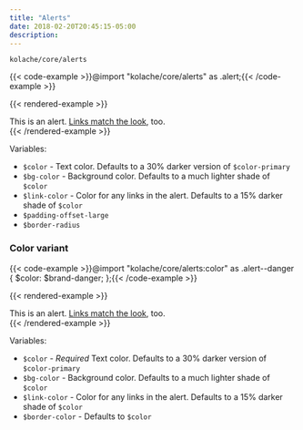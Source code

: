 ```yaml
---
title: "Alerts"
date: 2018-02-20T20:45:15-05:00
description:
---
```


`kolache/core/alerts`

{{< code-example >}}@import "kolache/core/alerts" as .alert;{{< /code-example >}}

{{< rendered-example >}}<div class="alert">This is an alert. <a href="#">Links match the look</a>, too.</div>{{< /rendered-example >}}


Variables:

* `$color` - Text color. Defaults to a 30% darker version of `$color-primary`
* `$bg-color` - Background color. Defaults to a much lighter shade of `$color`
* `$link-color` - Color for any links in the alert. Defaults to a 15% darker shade of `$color`
* `$padding-offset-large`
* `$border-radius`

### Color variant

{{< code-example >}}@import "kolache/core/alerts:color" as .alert--danger {
  $color: $brand-danger;
};{{< /code-example >}}

{{< rendered-example >}}<div class="alert alert--danger">This is an alert. <a href="#">Links match the look</a>, too.</div>{{< /rendered-example >}}


Variables:

* `$color` - _Required_ Text color. Defaults to a 30% darker version of `$color-primary`
* `$bg-color` - Background color. Defaults to a much lighter shade of `$color`
* `$link-color` - Color for any links in the alert. Defaults to a 15% darker shade of `$color`
* `$border-color` - Defaults to `$color`

